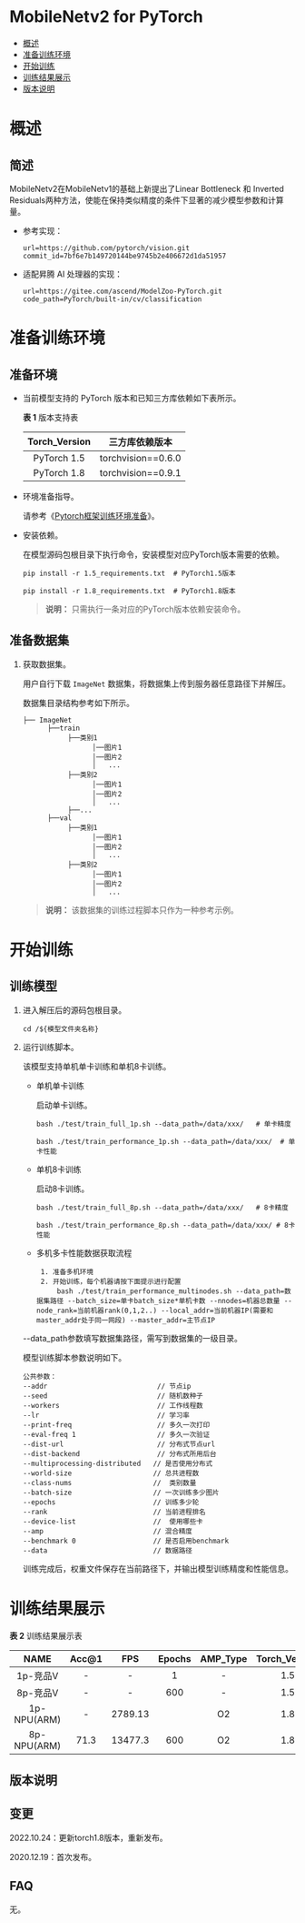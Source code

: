 # MobileNetv2 for PyTorch

-   [概述](概述.md)
-   [准备训练环境](准备训练环境.md)
-   [开始训练](开始训练.md)
-   [训练结果展示](训练结果展示.md)
-   [版本说明](版本说明.md)

# 概述

## 简述

 MobileNetv2在MobileNetv1的基础上新提出了Linear Bottleneck 和 Inverted Residuals两种方法，使能在保持类似精度的条件下显著的减少模型参数和计算量。

- 参考实现：

  ```
  url=https://github.com/pytorch/vision.git 
  commit_id=7bf6e7b149720144be9745b2e406672d1da51957
  ```

- 适配昇腾 AI 处理器的实现：

  ```
  url=https://gitee.com/ascend/ModelZoo-PyTorch.git
  code_path=PyTorch/built-in/cv/classification
  ```


# 准备训练环境

## 准备环境

- 当前模型支持的 PyTorch 版本和已知三方库依赖如下表所示。

  **表 1**  版本支持表

  | Torch_Version      | 三方库依赖版本                                 |
  | :--------: | :----------------------------------------------------------: |
  | PyTorch 1.5 | torchvision==0.6.0 |
  | PyTorch 1.8 | torchvision==0.9.1 |

- 环境准备指导。

  请参考《[Pytorch框架训练环境准备](https://www.hiascend.com/document/detail/zh/ModelZoo/pytorchframework/ptes)》。
  
- 安装依赖。

  在模型源码包根目录下执行命令，安装模型对应PyTorch版本需要的依赖。
  ```
  pip install -r 1.5_requirements.txt  # PyTorch1.5版本
  
  pip install -r 1.8_requirements.txt  # PyTorch1.8版本
  ```
  > **说明：** 
  >只需执行一条对应的PyTorch版本依赖安装命令。

## 准备数据集

1. 获取数据集。

   用户自行下载 `ImageNet` 数据集，将数据集上传到服务器任意路径下并解压。
   
   数据集目录结构参考如下所示。

   ```
   ├── ImageNet
         ├──train
              ├──类别1
                    │──图片1
                    │──图片2
                    │   ...       
              ├──类别2
                    │──图片1
                    │──图片2
                    │   ...   
              ├──...                     
         ├──val  
              ├──类别1
                    │──图片1
                    │──图片2
                    │   ...       
              ├──类别2
                    │──图片1
                    │──图片2
                    │   ...              
   ```
   > **说明：** 
   >该数据集的训练过程脚本只作为一种参考示例。

# 开始训练

## 训练模型

1. 进入解压后的源码包根目录。

   ```
   cd /${模型文件夹名称} 
   ```

2. 运行训练脚本。

   该模型支持单机单卡训练和单机8卡训练。

   - 单机单卡训练

     启动单卡训练。

     ```
     bash ./test/train_full_1p.sh --data_path=/data/xxx/   # 单卡精度 
     
     bash ./test/train_performance_1p.sh --data_path=/data/xxx/  # 单卡性能
     ```

   - 单机8卡训练

     启动8卡训练。

     ```
     bash ./test/train_full_8p.sh --data_path=/data/xxx/   # 8卡精度

     bash ./test/train_performance_8p.sh --data_path=/data/xxx/ # 8卡性能
     ```

   - 多机多卡性能数据获取流程

     ```
      1. 准备多机环境
      2. 开始训练，每个机器请按下面提示进行配置
          bash ./test/train_performance_multinodes.sh --data_path=数据集路径 --batch_size=单卡batch_size*单机卡数 --nnodes=机器总数量 --node_rank=当前机器rank(0,1,2..) --local_addr=当前机器IP(需要和master_addr处于同一网段) --master_addr=主节点IP
     ```
    --data_path参数填写数据集路径，需写到数据集的一级目录。

   模型训练脚本参数说明如下。

   ```
   公共参数：
   --addr                    		// 节点ip
   --seed                     		// 随机数种子
   --workers                  		// 工作线程数
   --lr                       		// 学习率
   --print-freq               		// 多久一次打印
   --eval-freq 1              		// 多久一次验证
   --dist-url                 		// 分布式节点url
   --dist-backend             		// 分布式所用后台
   --multiprocessing-distributed   // 是否使用分布式
   --world-size                    // 总共进程数
   --class-nums                    //  类别数量
   --batch-size                    // 一次训练多少图片
   --epochs                        // 训练多少轮
   --rank                          // 当前进程排名
   --device-list                   //  使用哪些卡
   --amp                           // 混合精度
   --benchmark 0                   // 是否启用benchmark
   --data                          // 数据路径
   ```

   训练完成后，权重文件保存在当前路径下，并输出模型训练精度和性能信息。

# 训练结果展示

**表 2**  训练结果展示表

| NAME    | Acc@1  |    FPS  | Epochs | AMP_Type | Torch_Version |
| :-----: | :----: |  :---:  | :----: | :------: |  :-------:    |
| 1p-竞品V| - | - | 1  | - | 1.5 |
| 8p-竞品V| - | - | 600 | - | 1.5 |
| 1p-NPU(ARM)|   -    |   2789.13  |        |    O2    |   1.8    |
| 8p-NPU(ARM)| 71.3   | 13477.3 | 600    |    O2    |   1.8    |



## 版本说明

## 变更

2022.10.24：更新torch1.8版本，重新发布。

2020.12.19：首次发布。

## FAQ

无。

